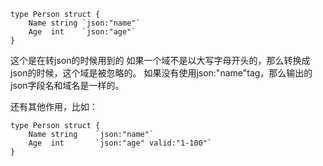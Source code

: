 ```
type Person struct {
    Name string `json:"name"`
    Age  int    `json:"age"`
}
```
这个是在转json的时候用到的
如果一个域不是以大写字母开头的，那么转换成json的时候，这个域是被忽略的。
如果没有使用json:"name"tag，那么输出的json字段名和域名是一样的。


还有其他作用，比如：
```
type Person struct {
    Name string    `json:"name"`
    Age  int       `json:"age" valid:"1-100"`
}
```